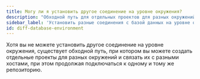 ```yaml
---
title: Могу ли я установить другое соединение на уровне окружения?
description: "Обходной путь для отдельных проектов для разных окружений"
sidebar_label: 'Установить разные соединения с базой данных на уровне окружения'
id: diff-database-environment
---
```


Хотя вы не можете установить другое соединение на уровне окружения, существует обходной путь, при котором вы можете создать отдельные проекты для разных окружений и связать их с разными хостами, при этом продолжая подключаться к одному и тому же репозиторию.